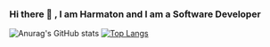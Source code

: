 ### Hi there 👋 , I am Harmaton and I am a Software Developer 

![Anurag's GitHub stats](https://github-readme-stats.vercel.app/api?username=Harmaton&show_icons=true&theme=dracula)
[![Top Langs](https://github-readme-stats.vercel.app/api/top-langs/?username=Harmaton&layout=compact)](https://github.com/anuraghazra/github-readme-stats)



